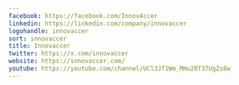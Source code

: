 ```yaml
---
facebook: https://facebook.com/InnovAccer
linkedin: https://linkedin.com/company/innovaccer
logohandle: innovaccer
sort: innovaccer
title: Innovaccer
twitter: https://x.com/innovaccer
website: https://innovaccer.com/
youtube: https://youtube.com/channel/UCl3JT1Wm_MHu20T37UgZs8w
---
```


